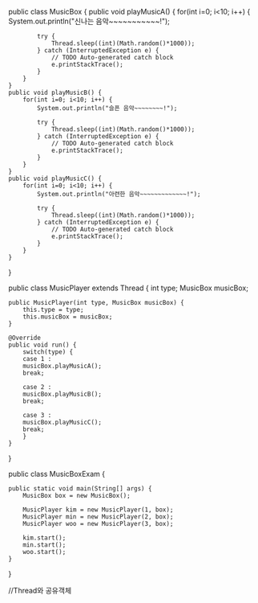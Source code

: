 public class MusicBox {
	public void playMusicA() {
		for(int i=0; i<10; i++) {
			System.out.println("신나는 음악~~~~~~~~~~~!");
			
			try {
				Thread.sleep((int)(Math.random()*1000));
			} catch (InterruptedException e) {
				// TODO Auto-generated catch block
				e.printStackTrace();
			}
		}
	}
	public void playMusicB() {
		for(int i=0; i<10; i++) {
			System.out.println("슬픈 음악~~~~~~~~!");
			
			try {
				Thread.sleep((int)(Math.random()*1000));
			} catch (InterruptedException e) {
				// TODO Auto-generated catch block
				e.printStackTrace();
			}
		}
	}
	public void playMusicC() {
		for(int i=0; i<10; i++) {
			System.out.println("아련한 음악~~~~~~~~~~~~~!");
			
			try {
				Thread.sleep((int)(Math.random()*1000));
			} catch (InterruptedException e) {
				// TODO Auto-generated catch block
				e.printStackTrace();
			}
		}
	}
}


public class MusicPlayer extends Thread {
	int type;
	MusicBox musicBox;
	
	public MusicPlayer(int type, MusicBox musicBox) {
		this.type = type;
		this.musicBox = musicBox;
	}

	@Override
	public void run() {
		switch(type) {
		case 1 :
		musicBox.playMusicA();
		break;
		
		case 2 :
		musicBox.playMusicB();
		break;
		
		case 3 : 
		musicBox.playMusicC();
		break;
		}
	}
}

public class MusicBoxExam {

	public static void main(String[] args) {
		MusicBox box = new MusicBox();
		
		MusicPlayer kim = new MusicPlayer(1, box);
		MusicPlayer min = new MusicPlayer(2, box);
		MusicPlayer woo = new MusicPlayer(3, box);
		
		kim.start();
		min.start();
		woo.start();
	}
}

//Thread와 공유객체


